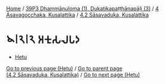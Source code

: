 
[Home](/) / [39P3 Dhammānuloma (1), Dukatikapaṭṭhānapāḷi (3)](../...md) / [4 Āsavagocchaka, Kusalattika](...md) / [4.2 Sāsavaduka, Kusalattika](../39P3/4/4.2.md)

# 𑁪𑁇𑁨𑁇𑁨 𑀅𑀓𑀼𑀲𑀮𑀧𑀤

* [Hetu](4.2.2/Hetu.md)

[Go to previous page (Hetu)](4.2.1/4.2.1.7/Hetu.md) / [Go to parent page (4.2 Sāsavaduka, Kusalattika)](../39P3/4/4.2.md) / [Go to next page (Hetu)](4.2.2/Hetu.md)


